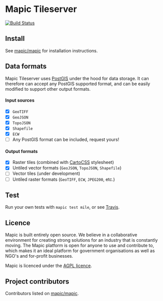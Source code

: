 # Mapic Tileserver 
[![Build Status](https://travis-ci.org/mapic/mile.svg)](https://travis-ci.org/mapic/mile)

## Install
See [mapic/mapic](https://github.com/mapic/mapic) for installation instructions.

## Data formats
Mapic Tileserver uses [PostGIS](http://www.postgis.net/) under the hood for data storage. It can therefore can accept any PostGIS supported format, and can be easily modified to support other output formats.

#### Input sources
- [x] `GeoTIFF`
- [x] `GeoJSON`
- [x] `TopoJSON`
- [x] `Shapefile`
- [x] `ECW`
- [ ] Any PostGIS format can be included, request yours!

#### Output formats
- [x] Raster tiles (combined with [CartoCSS](https://carto.com/docs/carto-engine/cartocss/) stylesheet)
- [x] Untiled vector formats (`GeoJSON`, `TopoJSON`, `Shapefile`)
- [ ] Vector tiles (under development)
- [ ] Untiled raster formats (`GeoTIFF`, `ECW`, `JPEG200`, etc.)

## Test

Run your own tests with `mapic test mile`, or see [Travis](https://travis-ci.org/mapic/mile).

## Licence
Mapic is built entirely open source. We believe in a collaborative environment for creating strong solutions for an industry that is constantly moving. The Mapic platform is open for anyone to use and contribute to, which makes it an ideal platform for government organisations as well as NGO's and for-profit businesses.

Mapic is licenced under the [AGPL licence](https://github.com/mapic/mapic/blob/master/LICENCE).

## Project contributors
Contributors listed on [mapic/mapic](https://github.com/mapic/mapic#project-contributors).
